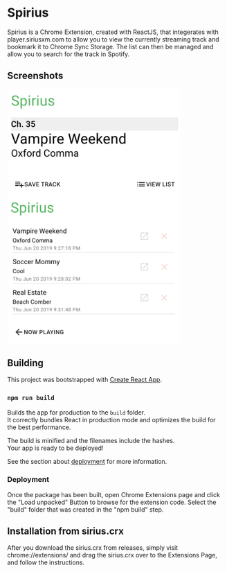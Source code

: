 
# Spirius

Spirius is a Chrome Extension, created with ReactJS, that integerates with player.siriusxm.com to allow you to view the currently streaming track and bookmark it to Chrome Sync Storage.  The list can then be managed and allow you to search for the track in Spotify.

## Screenshots

<img src="./screenshot_1.png?raw=true" width="400" style="vertical-align: top; margin-right: 10px;"> <img src="./screenshot_2.png?raw=true" width="400">


## Building

This project was bootstrapped with [Create React App](https://github.com/facebook/create-react-app).

### `npm run build`

Builds the app for production to the `build` folder.<br>
It correctly bundles React in production mode and optimizes the build for the best performance.

The build is minified and the filenames include the hashes.<br>
Your app is ready to be deployed!

See the section about [deployment](https://facebook.github.io/create-react-app/docs/deployment) for more information.

### Deployment

Once the package has been built, open Chrome Extensions page and click the "Load unpacked" Button to browse for the extension code.  Select the "build" folder that was created in the "npm build" step.

## Installation from sirius.crx

After you download the sirius.crx from releases, simply visit chrome://extensions/ and drag the sirius.crx over to the Extensions Page, and follow the instructions.

